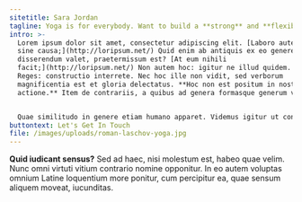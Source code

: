 ```yaml
---
sitetitle: Sara Jordan
tagline: Yoga is for everybody. Want to build a **strong** and **flexible** body?
intro: >-
  Lorem ipsum dolor sit amet, consectetur adipiscing elit. [Laboro autem non
  sine causa;](http://loripsum.net/) Quid enim ab antiquis ex eo genere, quod ad
  disserendum valet, praetermissum est? [At eum nihili
  facit;](http://loripsum.net/) Non autem hoc: igitur ne illud quidem. Duo
  Reges: constructio interrete. Nec hoc ille non vidit, sed verborum
  magnificentia est et gloria delectatus. **Hoc non est positum in nostra
  actione.** Item de contrariis, a quibus ad genera formasque generum venerunt.


  Quae similitudo in genere etiam humano apparet. Videmus igitur ut conquiescere ne infantes quidem possint. Ad eos igitur converte te, quaeso. Atqui reperies, inquit, in hoc quidem pertinacem; Fatebuntur Stoici haec omnia dicta esse praeclare, neque eam causam Zenoni desciscendi fuisse. *Ego vero isti, inquam, permitto.* **Quod quidem nobis non saepe contingit.** Ut placet, inquit, etsi enim illud erat aptius, aequum cuique concedere. [Ea possunt paria non esse.](http://loripsum.net/) Nunc vero a primo quidem mirabiliter occulta natura est nec perspici nec cognosci potest. Solum praeterea formosum, solum liberum, solum civem, stultost; Iis igitur est difficilius satis facere, qui se Latina scripta dicunt contemnere.
buttontext: Let's Get In Touch
file: /images/uploads/roman-laschov-yoga.jpg
---
```


**Quid iudicant sensus?** Sed ad haec, nisi molestum est, habeo quae velim. Nunc omni virtuti vitium contrario nomine opponitur. In eo autem voluptas omnium Latine loquentium more ponitur, cum percipitur ea, quae sensum aliquem moveat, iucunditas.
